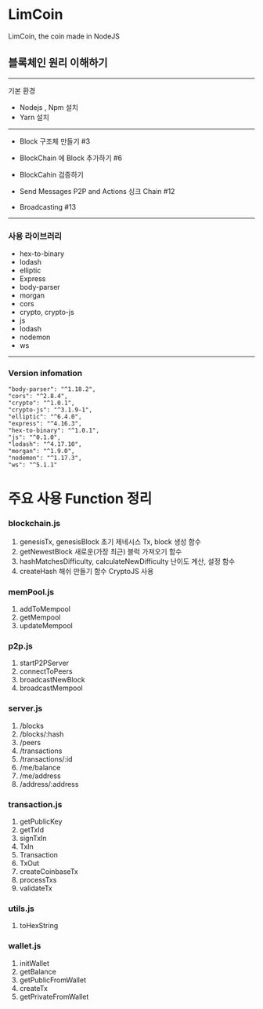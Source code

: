 # LimCoin
LimCoin, the coin made in NodeJS



## 블록체인 원리 이해하기
-----------------------------

기본 환경
-  Nodejs , Npm 설치
-  Yarn 설치


------------------------------


- Block 구조체 만들기
#3

- BlockChain 에 Block 추가하기
#6

- BlockCahin 검증하기

- Send Messages P2P and Actions 싱크 Chain
#12

- Broadcasting
#13


--------------------------

###  사용 라이브러리
- hex-to-binary 
- lodash 
- elliptic
- Express
- body-parser
- morgan
- cors
- crypto, crypto-js
- js
- lodash
- nodemon
- ws

-----------------

### Version infomation
    "body-parser": "^1.18.2",
    "cors": "^2.8.4",
    "crypto": "^1.0.1",
    "crypto-js": "^3.1.9-1",
    "elliptic": "^6.4.0",
    "express": "^4.16.3",
    "hex-to-binary": "^1.0.1",
    "js": "^0.1.0",
    "lodash": "^4.17.10",
    "morgan": "^1.9.0",
    "nodemon": "^1.17.3",
    "ws": "^5.1.1"


# 주요 사용 Function 정리
### blockchain.js
1. genesisTx, genesisBlock 초기 제네시스 Tx, block 생성 함수
2. getNewestBlock 새로운(가장 최근) 블럭 가져오기 함수
3. hashMatchesDifficulty, calculateNewDifficulty 난이도 계산, 설정 함수
4. createHash 해쉬 만들기 함수 CryptoJS 사용


### memPool.js
1. addToMempool
2. getMempool
3. updateMempool

### p2p.js
1. startP2PServer
2. connectToPeers
3. broadcastNewBlock
4. broadcastMempool 

### server.js
1. /blocks
2. /blocks/:hash
3. /peers
4. /transactions
5. /transactions/:id
6. /me/balance
7. /me/address
8. /address/:address 


### transaction.js
1. getPublicKey
2. getTxId
3. signTxIn
4. TxIn
5. Transaction
6. TxOut
7. createCoinbaseTx
8. processTxs
9. validateTx

### utils.js
1. toHexString

### wallet.js
1. initWallet
2. getBalance
3. getPublicFromWallet
4. createTx
5. getPrivateFromWallet
